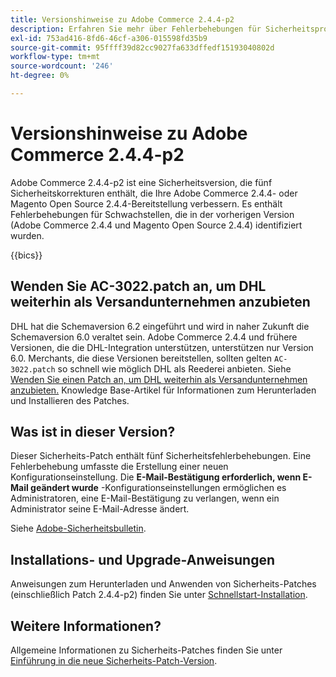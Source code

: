 ```yaml
---
title: Versionshinweise zu Adobe Commerce 2.4.4-p2
description: Erfahren Sie mehr über Fehlerbehebungen für Sicherheitsprobleme in der Adobe Commerce-Version 2.4.4-p2.
exl-id: 753ad416-8fd6-46cf-a306-015598fd35b9
source-git-commit: 95ffff39d82cc9027fa633dffedf15193040802d
workflow-type: tm+mt
source-wordcount: '246'
ht-degree: 0%

---
```


# Versionshinweise zu Adobe Commerce 2.4.4-p2

Adobe Commerce 2.4.4-p2 ist eine Sicherheitsversion, die fünf Sicherheitskorrekturen enthält, die Ihre Adobe Commerce 2.4.4- oder Magento Open Source 2.4.4-Bereitstellung verbessern. Es enthält Fehlerbehebungen für Schwachstellen, die in der vorherigen Version (Adobe Commerce 2.4.4 und Magento Open Source 2.4.4) identifiziert wurden.

{{bics}}

## Wenden Sie AC-3022.patch an, um DHL weiterhin als Versandunternehmen anzubieten

DHL hat die Schemaversion 6.2 eingeführt und wird in naher Zukunft die Schemaversion 6.0 veraltet sein. Adobe Commerce 2.4.4 und frühere Versionen, die die DHL-Integration unterstützen, unterstützen nur Version 6.0. Merchants, die diese Versionen bereitstellen, sollten gelten `AC-3022.patch` so schnell wie möglich DHL als Reederei anbieten. Siehe [Wenden Sie einen Patch an, um DHL weiterhin als Versandunternehmen anzubieten.](https://support.magento.com/hc/en-us/articles/7707818131597-Apply-a-patch-to-continue-offering-DHL-as-shipping-carrier?_ga=2.201689433.994140970.1661546561-1218319047.1534347481) Knowledge Base-Artikel für Informationen zum Herunterladen und Installieren des Patches.

## Was ist in dieser Version?

Dieser Sicherheits-Patch enthält fünf Sicherheitsfehlerbehebungen. Eine Fehlerbehebung umfasste die Erstellung einer neuen Konfigurationseinstellung. Die **E-Mail-Bestätigung erforderlich, wenn E-Mail geändert wurde** -Konfigurationseinstellungen ermöglichen es Administratoren, eine E-Mail-Bestätigung zu verlangen, wenn ein Administrator seine E-Mail-Adresse ändert. <!-- AC-6292-->

Siehe [Adobe-Sicherheitsbulletin](https://helpx.adobe.com/security/products/magento/apsb22-48.html).

## Installations- und Upgrade-Anweisungen

Anweisungen zum Herunterladen und Anwenden von Sicherheits-Patches (einschließlich Patch 2.4.4-p2) finden Sie unter [Schnellstart-Installation](../../../installation/composer.md).

## Weitere Informationen?

Allgemeine Informationen zu Sicherheits-Patches finden Sie unter [Einführung in die neue Sicherheits-Patch-Version](https://community.magento.com/t5/Magento-DevBlog/Introducing-the-New-Security-Patch-Release/ba-p/141287).
